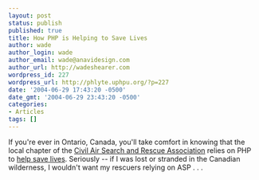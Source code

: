 ```yaml
---
layout: post
status: publish
published: true
title: How PHP is Helping to Save Lives
author: wade
author_login: wade
author_email: wade@anavidesign.com
author_url: http://wadeshearer.com
wordpress_id: 227
wordpress_url: http://phlyte.uphpu.org/?p=227
date: '2004-06-29 17:43:20 -0500'
date_gmt: '2004-06-29 23:43:20 -0500'
categories:
- Articles
tags: []
---
```

<p>If you're ever in Ontario, Canada, you'll take comfort in knowing that the local chapter of the <a href="http://www.casara.ca/">Civil Air Search and Rescue Association</a>  relies on PHP to <a href="http://www.php-mag.net/itr/online_artikel/psecom,id,589,nodeid,114.html">help  save lives</a>. Seriously -- if I was lost or stranded in the Canadian wilderness, I wouldn't want my rescuers relying on ASP . . .</p>
